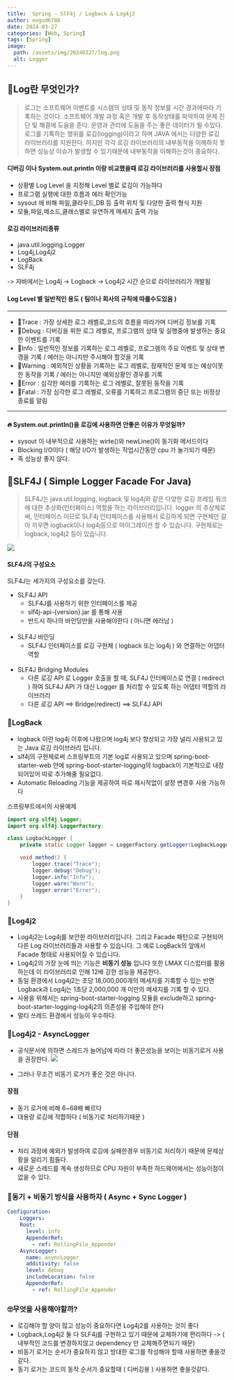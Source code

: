 ```yaml
---
title:  Spring - SlF4j / Logback & Log4j2
author: eogud6780
date: 2024-03-27 
categories: [Web, Spring] 
tags: [Spring]
image:
  path: /assets/img/20240327/log.png 
  alt: Logger
---
```


## 👀Log란 무엇인가?
> 로그는 소프트웨어 이벤트를 시스템의 상태 및 동작 정보를 시간 경과에따라 기록하는 것이다.
소프트웨어 개발 과정 혹은 개발 후 동작상태를 파악하여 문제 진단 및 해결에 도움을 준다.
운영과 관리에 도움을 주는 좋은 데이터가 될 수있다.
로그를 기록하는 행위를 로깅(logging)이라고 하며 JAVA 에서는 다양한 로깅 라이브러리를 지원한다.
하지만 각각 로깅 라이브러리의 내부동작을 이해하지 못하면 성능상 이슈가 발생할 수 있기때문에
내부동작을 이해하는것이 중요하다.

#### 디버깅 이나 System.out.println 이랑 비교했을때 로깅 라이브러리를 사용할시 장점
- 상황별 Log Level 을 지정해 Level 별로 로깅이 가능하다
- 프로그램 실행에 대한 흐름과 에러 확인가능
- sysout 에 비해 파일,클라우드,DB 등 출력 위치 및 다양한 출력 형식 지원
- 모듈,파일,메소드,클래스별로 유연하게 메세지 출력 가능

#### 로깅 라이브러리종류
- java.util.logging.Logger
- Log4j,Log4j2
- LogBack
- SLF4j

-> 자바에서는 Log4j -> Logback -> Log4j2 시간 순으로 라이브러리가 개발됨

#### Log Level 별 일반적인 용도 ( 팀이나 회사의 규칙에 따를수도있음 )
---
- 💖Trace : 가장 상세한 로그 레벨로,코드의 흐름을 따라가며 디버깅 정보를 기록
- 🧡Debug : 디버깅을 위한 로그 레벨로, 프로그램의 상태 및 실행중에 발생하는 중요한 이벤트를 기록
- 💛Info : 일반적인 정보를 기록하는 로그 레벨로, 프로그램의 주요 이벤트 및 상태 변경을 기록 / 에러는 아니지만 주시해야 할것을 기록
- 💚Warning : 예외적인 상황을 기록하는 로그 레벨로, 잠재적인 문제 또는 예상이못한 동작을 기록 / 에러는 아니지만 예외상황인 경우를 기록
- 💙Error : 심각한 에러를 기록하는 로그 레벨로, 잘못된 동작을 기록
- 💜Fatal : 가장 심각한 로그 레벨로, 오류를 기록하고 프로그램의 중단 또는 비정상 종료를 알림

---
   
#### 🔥 System.out.println()을 로깅에 사용하면 안좋은 이유가 무엇일까? 
 - sysout 이 내부적으로 사용하는 wirte()와 newLine()이 동기화 메서드이다
 - Blocking I/O이다  ( 해당 I/O가 발생하는 작업시간동안 cpu 가 놀기되기 때문)
 - 즉 성능상 좋지 않다.
 

## 👀SLF4J ( Simple Logger Facade For Java)
> SLF4J는 java.util.logging, logback 및 log4j와 같은 다양한 로깅 프레임 워크에 대한 추상화(인터페이스) 역할을 하는 라이브러리입니다. logger 의 추상체로써, 인터페이스 이므로 SLF4j 인터페이스를 사용해서 로깅하게 되면 구현체만 갈아 끼우면 logback이나 log4j등으로 마이그레이션 할 수 있습니다. 구현체로는 logback, log4j2 등이 있습니다.

![](https://velog.velcdn.com/images/eogud2/post/f5c2da38-c5e8-44d0-b885-553f381a1341/image.png)


#### SLF4J의 구성요소
SLF4J는 세가지의 구성요소를 갖는다.
- SLF4J API
	- SLF4J를 사용하기 위한 인터페이스를 제공
   	- slf4j-api-{version}.jar 를 통해 사용
 	- 반드시 하나의 바인딩만을 사용해야한다 ( 아니면 에러남 )
    <br>
- SLF4J 바인딩
	- SLF4J 인터페이스를 로깅 구현체 ( logback 또는 log4j ) 와 연결하는 어댑터 역할
    <br>
- SLF4J Bridging Modules
	- 다른 로깅 API 로 Logger 호출을 할 때, SLF4J 인터페이스로 연결 ( redirect ) 하여 SLF4J API 가 대신 Logger 를 처리할 수 있도록 하는 어댑터 역할의 라이브러리
  	- 다른 로깅 API ==> Bridge(redirect) ==> SLF4J API
    
### 📍LogBack 
- logback 이란 log4j 이후에 나왔으며 log4j 보다 향상되고 가장 널리 사용되고 있는 Java 로깅 라이브러리 입니다.
- slf4j의 구현체로써 스프링부트의 기본 log로 사용되고 있으며 spring-boot-starter-web 안에 spring-boot-starter-logging의 logback이 기본적으로 내장되어있어 따로 추가해줄 필요없다.
- Automatic Reloading 기능을 제공하여 따로 재시작없이 설정 변경후 사용 가능하다

스프링부트에서의 사용예제
```java
import org.slf4j.Logger;
import org.slf4j.LoggerFactory;

class LogbackLogger {
    private static Logger logger = LoggerFactory.getLogger(LogbackLogger.class);

    void method() {
        logger.trace("Trace");
        logger.debug("Debug");
        logger.info("Info");
        logger.warn("Warn");
        logger.error("Error");
    }
}

```
### 📍Log4j2
- Log4j2는 Log4j를 보안한 라이브러리입니다. 그리고 Facade 패턴으로 구현되어 다른 Log 라이브러리들과 사용할 수 있습니다. 그 예로 LogBack의 앞에서 Facade 형태로 사용되어질 수 있습니다.
- Log4j2의 가장 눈에 띄는 기능은 **비동기 성능** 입니다 또한 LMAX 디스럽터를 활용 하는데 이 라이브러리로 인해 12배 강한 성능을 제공한다.
- 동일 환경에서 Log4j2는 초당 18,000,000개의 메세지를 기록할 수 있는 반면 Logback과 Log4j는 1초당 2,000,000 개 미만의 메세지를 기록 할 수 있다.
- 사용을 위해서는 spring-boot-starter-logging 모듈을 exclude하고 spring-boot-starter-logging-log4j2의 의존성을 주입해야 한다
- 멀티 쓰레드 환경에서 성능이 우수하다.


### 📍Log4j2 - AsyncLogger
- 공식문서에 의하면 스레드가 늘어남에 따라 더 좋은성능을 보이는 비동기로거 사용을 권장한다.
![](https://velog.velcdn.com/images/eogud2/post/50f8a7b4-468f-424f-824d-f90843c46a8f/image.png)

- 그러나 무조건 비동기 로거가 좋은 것은 아니다.

#### 장점
 - 동기 로거에 비해 6~68배 빠르다
 - 대용량 로깅에 적합하다 ( 비동기로 처리하기때문 )
 
#### 단점
- 처리 과정에 예외가 발생하여 로깅에 실패한경우 비동기로 처리하기 때문에 문제상황을 알리기 힘들다.
- 새로운 스레드를 계속 생성하므로 CPU 자원이 부족한 하드웨어에서는 성능이점이 없을 수 있다.

### 📍동기 + 비동기 방식을 사용하자 ( Async + Sync Logger )
```yml
Configuration:
	Loggers:
    Root:
      level: info
      AppenderRef:
        - ref: RollingFile_Appender
    AsyncLogger:
      name: asyncLogger
      additivity: false
      level: debug
      includeLocation: false
      AppenderRef:
        - ref: RollingFile_Appender
```

### 🙄무엇을 사용해야할까?
- 로깅해야 할 양이 많고 성능이 중요하다면 Log4j2를 사용하는 것이 좋다
- Logback,Log4j2 둘 다 SLF4j를 구현하고 있기 때문에 교체하기에 편리하다 
 -> ( 내부적인 코드를 변경하지않고 dependency 만 교체해주면되기 때문)
- 비동기 로거는 순서가 중요하지 않고 방대한 로그를 작성해야 할때 사용하면 좋을것같다.
- 동기 로거는 코드의 동작 순서가 중요할때 ( 디버깅용 ) 사용하면 좋을것같다.


   	
  
